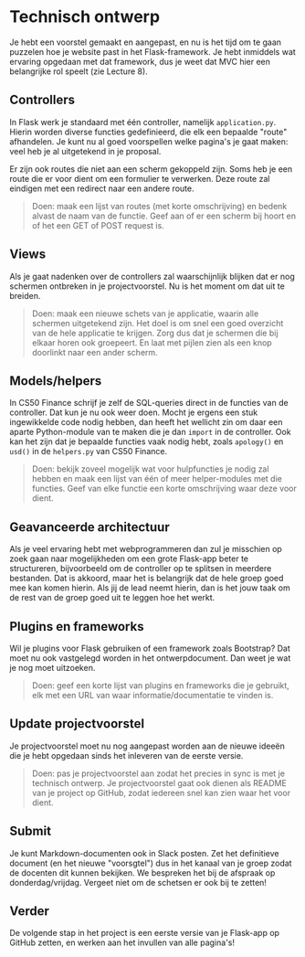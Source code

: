 # Technisch ontwerp

Je hebt een voorstel gemaakt en aangepast, en nu is het tijd om te gaan puzzelen hoe je website past in het Flask-framework. Je hebt inmiddels wat ervaring opgedaan met dat framework, dus je weet dat MVC hier een belangrijke rol speelt (zie Lecture 8).

## Controllers

In Flask werk je standaard met één controller, namelijk `application.py`. Hierin worden diverse functies gedefinieerd, die elk een bepaalde "route" afhandelen. Je kunt nu al goed voorspellen welke pagina's je gaat maken: veel heb je al uitgetekend in je proposal.

Er zijn ook routes die niet aan een scherm gekoppeld zijn. Soms heb je een route die er voor dient om een formulier te verwerken. Deze route zal eindigen met een redirect naar een andere route.

> Doen: maak een lijst van routes (met korte omschrijving) en bedenk alvast de naam van de functie. Geef aan of er een scherm bij hoort en of het een GET of POST request is.

## Views

Als je gaat nadenken over de controllers zal waarschijnlijk blijken dat er nog schermen ontbreken in je projectvoorstel. Nu is het moment om dat uit te breiden.

> Doen: maak een nieuwe schets van je applicatie, waarin alle schermen uitgetekend zijn. Het doel is om snel een goed overzicht van de hele applicatie te krijgen. Zorg dus dat je schermen die bij elkaar horen ook groepeert. En laat met pijlen zien als een knop doorlinkt naar een ander scherm.

## Models/helpers

In CS50 Finance schrijf je zelf de SQL-queries direct in de functies van de controller. Dat kun je nu ook weer doen. Mocht je ergens een stuk ingewikkelde code nodig hebben, dan heeft het wellicht zin om daar een aparte Python-module van te maken die je dan `import` in de controller. Ook kan het zijn dat je bepaalde functies vaak nodig hebt, zoals `apology()` en `usd()` in de `helpers.py` van CS50 Finance.

> Doen: bekijk zoveel mogelijk wat voor hulpfuncties je nodig zal hebben en maak een lijst van één of meer helper-modules met die functies. Geef van elke functie een korte omschrijving waar deze voor dient.

## Geavanceerde architectuur

Als je veel ervaring hebt met webprogrammeren dan zul je misschien op zoek gaan naar mogelijkheden om een grote Flask-app beter te structureren, bijvoorbeeld om de controller op te splitsen in meerdere bestanden. Dat is akkoord, maar het is belangrijk dat de hele groep goed mee kan komen hierin. Als jij de lead neemt hierin, dan is het jouw taak om de rest van de groep goed uit te leggen hoe het werkt.

## Plugins en frameworks

Wil je plugins voor Flask gebruiken of een framework zoals Bootstrap? Dat moet nu ook vastgelegd worden in het ontwerpdocument. Dan weet je wat je nog moet uitzoeken.

> Doen: geef een korte lijst van plugins en frameworks die je gebruikt, elk met een URL van waar informatie/documentatie te vinden is.

## Update projectvoorstel

Je projectvoorstel moet nu nog aangepast worden aan de nieuwe ideeën die je hebt opgedaan sinds het inleveren van de eerste versie.

> Doen: pas je projectvoorstel aan zodat het precies in sync is met je technisch ontwerp. Je projectvoorstel gaat ook dienen als README van je project op GitHub, zodat iedereen snel kan zien waar het voor dient.

## Submit

Je kunt Markdown-documenten ook in Slack posten. Zet het definitieve document (en het nieuwe "voorsgtel") dus in het kanaal van je groep zodat de docenten dit kunnen bekijken. We bespreken het bij de afspraak op donderdag/vrijdag. Vergeet niet om de schetsen er ook bij te zetten!

## Verder

De volgende stap in het project is een eerste versie van je Flask-app op GitHub zetten, en werken aan het invullen van alle pagina's!
